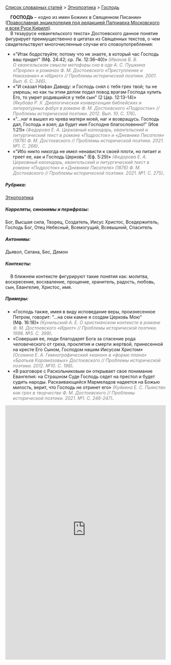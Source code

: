 <style>
st { color: Gray;
  font-style: italic;}
</style>

[Список словарных статей](https://thesaurus-dostoevsky.github.io/Thesaurus/) > [Этнопоэтика](ethnopoe.md) > [Господь](господь.md) 

&nbsp;&nbsp;&nbsp;&nbsp;**ГОСПОДЬ** – «одно из имен Божиих в Священном Писании» ([Православная энциклопедия под редакцией Патриарха Московского и всея Руси Кирилл](https://www.pravenc.ru/)).  
&nbsp;&nbsp;&nbsp;&nbsp;В тезаурусе «евангельского текста» Достоевского данное понятие фигурирует преимущественно в цитатах из Священных текстов, о чем свидетельствуют  многочисленные случаи его словоупотребления:
* «"Итак бодрствуйте; потому что не знаете, в который час Господь ваш придет" (Мф. 24:42; ср. Лк. 12:36–40)» <st>(Иванов В. В. О евангельском смысле метафоры сна в оде А. С. Пушкина «Пророк» и романах Ф. М. Достоевского «Преступление и Наказание» и «Идиот» // Проблемы исторической поэтики. 2001. Вып. 6. С. 346)</st>.
* «"И сказал Нафан Давиду: и Господь снял с тебя грех твой; ты не умрешь; но как ты этим делом подал повод врагам Господа хулить Его, то умрет родившийся у тебя сын" (2 Цар. 12:13–14)» <st>(Якубова Р. Х. Диалогическая конвергенция библейских и литературных фабул в романе Ф. М. Достоевского «Подросток» // Проблемы исторической поэтики. 2012. Вып. 10. С. 176)</st>.
* «"…наг я вышел из чрева матери моей, наг и возвращусь. Господь дал, Господь и взял; да будет имя Господне благословенно!" (Иов 1:21)» <st>(Федорова Е. А. Церковный календарь, евангельский и литургический текст в романе «Подросток» и «Дневнике Писателя» (1876) Ф. М. Достоевского // Проблемы исторической поэтики. 2021. №1. С. 266)</st>.
* «"Ибо никто никогда не имел ненависти к своей плоти, но питает и греет ее, как и Господь Церковь" (Еф. 5:29)» <st>(Федорова Е. А. Церковный календарь, евангельский и литургический текст в романе «Подросток» и «Дневнике Писателя» (1876) Ф. М. Достоевского // Проблемы исторической поэтики. 2021. №1. С. 275)</st>.

##### Рубрика:
[Этнопоэтика](ethnopoe.md)
##### Корреляты, синонимы и перифразы:
Бог, Высшая сила, Творец, Создатель, Иисус Христос, Вседержитель, Господь Бог, Отец Небесный, Всемогущий, Всевышний, Спаситель
##### Антонимы:
Дьявол, Сатана, Бес, Демон
##### Контексты:
&nbsp;&nbsp;&nbsp;&nbsp;В ближнем контексте фигурируют такие понятия как: молитва, воскресение, восхваление, прощение, хранитель, радость, любовь, сын, Евангелие, Христос, имя.
##### Примеры:
* «Господь также, имея в виду исповедание веры, произнесенное Петром, говорит: "…на сем камне я создам Церковь Мою" (Мф. 16:18)» <st>(Кунильский А. Е. О христианском контексте в романе Ф. М. Достоевского «Идиот» // Проблемы исторической поэтики. 1998. №5. С. 399)</st>.
* «Совершая ее, люди благодарят Бога за спасение рода человеческого от греха, проклятия и смерти жертвой, принесенной на кресте Его Сыном, Господом нашим Иисусом Христом» <st>(Осокина Е. А. Гимнографический «канон» в «форме плана» «Братьев Карамазовых» Достоевского // Проблемы исторической поэтики. 2012. №10. С. 198)</st>.
* «В разговоре с Раскольниковым он открывает свое понимание Евангелия: на Страшном Суде Господь сядет на престол и будет судить народы. Раскаивающийся Мармеладов надеется на Божью милость, верит, что Господь не отринет его» <st>(Куйкина Е. С. Пьянство как грех в творчестве Ф. М. Достоевского // Проблемы исторической поэтики. 2021. №1. С. 246-247)</st>.

<iframe src="https://thesaurus-dostoevsky.github.io/nk/господь.html" style="border:0px;width:100%;height:800px" allowfullscreen="true" webkitallowfullscreen="true" mozallowfullscreen="true">
